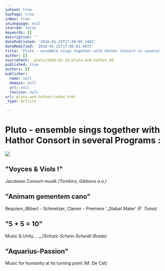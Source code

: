 ```yaml
---
inFeed: true
hasPage: true
inNav: true
inLanguage: null
starred: false
keywords: []
description: ''
datePublished: '2016-01-25T17:06:05.248Z'
dateModified: '2016-01-25T17:06:01.407Z'
title: 'Pluto - ensemble sings together with Hathor Consort in several Programs :'
author: []
sourcePath: _posts/2016-01-19-pluto-and-hathor.md
published: true
authors: []
publisher:
  name: null
  domain: null
  url: null
  favicon: null
url: pluto-and-hathor/index.html
_type: Article

---
```

# Pluto - ensemble sings together with Hathor Consort in several Programs :
![](https://s3-us-west-2.amazonaws.com/the-grid-img/p/d63f3076f6624b9bbe0c463ab9b72465ac536784.jpg)

## 

## 

## "Voyces & Viols !"

Jacobean Consort-musik  _(Tomkins, Gibbons a.o.)_

## "Animam gementem cano"

Requiem_(Biber) - Schmelzer, Clamer - Premiere '_Stabat Mater' _(F. Tuma)_

## "5 + 5 = 10" 

Music & Unity...   ___(Schutz-Schein-Scheidt-Brade)_

## "Aquarius-Passion"

Music for humanity at its turning point   (M. De Cat)